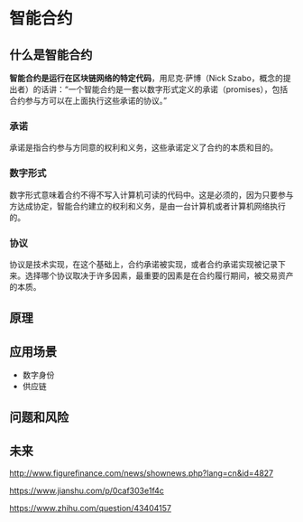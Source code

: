 # 智能合约

## 什么是智能合约
**智能合约是运行在区块链网络的特定代码**，用尼克·萨博（Nick Szabo，概念的提出者）的话讲：“一个智能合约是一套以数字形式定义的承诺（promises），包括合约参与方可以在上面执行这些承诺的协议。”

### 承诺
承诺是指合约参与方同意的权利和义务，这些承诺定义了合约的本质和目的。

### 数字形式
数字形式意味着合约不得不写入计算机可读的代码中。这是必须的，因为只要参与方达成协定，智能合约建立的权利和义务，是由一台计算机或者计算机网络执行的。

### 协议
协议是技术实现，在这个基础上，合约承诺被实现，或者合约承诺实现被记录下来。选择哪个协议取决于许多因素，最重要的因素是在合约履行期间，被交易资产的本质。

## 原理


## 应用场景
* 数字身份
* 供应链

## 问题和风险

## 未来

http://www.figurefinance.com/news/shownews.php?lang=cn&id=4827

https://www.jianshu.com/p/0caf303e1f4c

https://www.zhihu.com/question/43404157